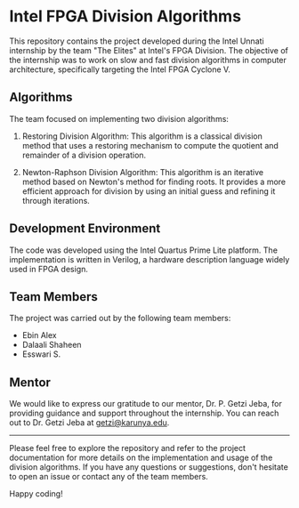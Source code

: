 # Intel FPGA Division Algorithms

This repository contains the project developed during the Intel Unnati internship by the team "The Elites" at Intel's FPGA Division. The objective of the internship was to work on slow and fast division algorithms in computer architecture, specifically targeting the Intel FPGA Cyclone V.

## Algorithms

The team focused on implementing two division algorithms:

1. Restoring Division Algorithm: This algorithm is a classical division method that uses a restoring mechanism to compute the quotient and remainder of a division operation.

2. Newton-Raphson Division Algorithm: This algorithm is an iterative method based on Newton's method for finding roots. It provides a more efficient approach for division by using an initial guess and refining it through iterations.

## Development Environment

The code was developed using the Intel Quartus Prime Lite platform. The implementation is written in Verilog, a hardware description language widely used in FPGA design.

## Team Members

The project was carried out by the following team members:

- Ebin Alex
- Dalaali Shaheen
- Esswari S.

## Mentor

We would like to express our gratitude to our mentor, Dr. P. Getzi Jeba, for providing guidance and support throughout the internship. You can reach out to Dr. Getzi Jeba at getzi@karunya.edu.

---

Please feel free to explore the repository and refer to the project documentation for more details on the implementation and usage of the division algorithms. If you have any questions or suggestions, don't hesitate to open an issue or contact any of the team members.

Happy coding!
